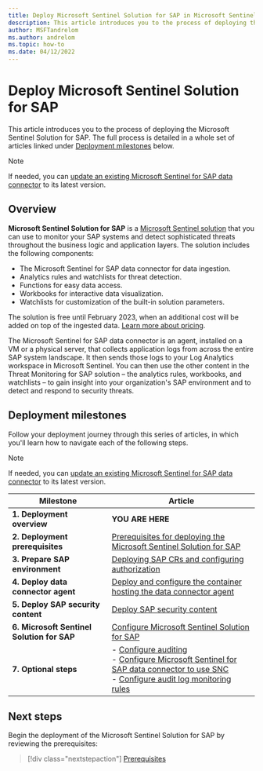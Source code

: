 ```yaml
---
title: Deploy Microsoft Sentinel Solution for SAP in Microsoft Sentinel
description: This article introduces you to the process of deploying the Microsoft Sentinel Solution for SAP.
author: MSFTandrelom
ms.author: andrelom
ms.topic: how-to
ms.date: 04/12/2022
---
```


# Deploy Microsoft Sentinel Solution for SAP

This article introduces you to the process of deploying the Microsoft Sentinel Solution for SAP. The full process is detailed in a whole set of articles linked under [Deployment milestones](#deployment-milestones) below.

> [!NOTE]
> If needed, you can [update an existing Microsoft Sentinel for SAP data connector](update-sap-data-connector.md) to its latest version. 

## Overview

**Microsoft Sentinel Solution for SAP** is a [Microsoft Sentinel solution](../sentinel-solutions.md) that you can use to monitor your SAP systems and detect sophisticated threats throughout the business logic and application layers. The solution includes the following components:
- The Microsoft Sentinel for SAP data connector for data ingestion.
- Analytics rules and watchlists for threat detection.
- Functions for easy data access. 
- Workbooks for interactive data visualization. 
- Watchlists for customization of the built-in solution parameters.  

The solution is free until February 2023, when an additional cost will be added on top of the ingested data. [Learn more about pricing](https://azure.microsoft.com/pricing/offers/microsoft-sentinel-sap-promo/).  

The Microsoft Sentinel for SAP data connector is an agent, installed on a VM or a physical server, that collects application logs from across the entire SAP system landscape. It then sends those logs to your Log Analytics workspace in Microsoft Sentinel. You can then use the other content in the Threat Monitoring for SAP solution – the analytics rules, workbooks, and watchlists – to gain insight into your organization's SAP environment and to detect and respond to security threats.

## Deployment milestones

Follow your deployment journey through this series of articles, in which you'll learn how to navigate each of the following steps.

> [!NOTE]
> If needed, you can [update an existing Microsoft Sentinel for SAP data connector](update-sap-data-connector.md) to its latest version. 

| Milestone | Article |
| --------- | ------- |
| **1. Deployment overview** | **YOU ARE HERE** |
| **2. Deployment prerequisites** | [Prerequisites for deploying the Microsoft Sentinel Solution for SAP](prerequisites-for-deploying-sap-continuous-threat-monitoring.md) |
| **3. Prepare SAP environment** | [Deploying SAP CRs and configuring authorization](preparing-sap.md) |
| **4. Deploy data connector agent** | [Deploy and configure the container hosting the data connector agent](deploy-data-connector-agent-container.md) |
| **5. Deploy SAP security content** | [Deploy SAP security content](deploy-sap-security-content.md)
| **6. Microsoft Sentinel Solution for SAP** | [Configure Microsoft Sentinel Solution for SAP](deployment-solution-configuration.md) |
| **7. Optional steps** | - [Configure auditing](configure-audit.md)<br>- [Configure Microsoft Sentinel for SAP data connector to use SNC](configure-snc.md)<br>- [Configure audit log monitoring rules](configure-audit-log-rules.md)

## Next steps

Begin the deployment of the Microsoft Sentinel Solution for SAP by reviewing the prerequisites:
> [!div class="nextstepaction"]
> [Prerequisites](prerequisites-for-deploying-sap-continuous-threat-monitoring.md)
